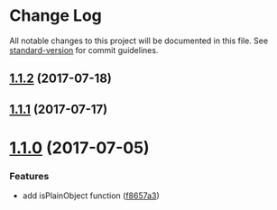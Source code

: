 # Change Log

All notable changes to this project will be documented in this file. See [standard-version](https://github.com/conventional-changelog/standard-version) for commit guidelines.

<a name="1.1.2"></a>
## [1.1.2](https://github.com/justinlettau/ts-util-is/compare/v1.1.1...v1.1.2) (2017-07-18)



<a name="1.1.1"></a>
## [1.1.1](https://github.com/justinlettau/ts-util-is/compare/v1.1.0...v1.1.1) (2017-07-17)



<a name="1.1.0"></a>
# [1.1.0](https://github.com/justinlettau/ts-util-is/compare/v1.0.3...v1.1.0) (2017-07-05)


### Features

* add isPlainObject function ([f8657a3](https://github.com/justinlettau/ts-util-is/commit/f8657a3))
